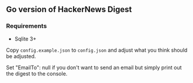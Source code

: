 ## Go version of HackerNews Digest

### Requirements

* Sqlite 3+

Copy `config.example.json` to `config.json` and adjust what you think should be adjusted.

Set "EmailTo": null if you don't want to send an email but simply print out the digest to the console.
